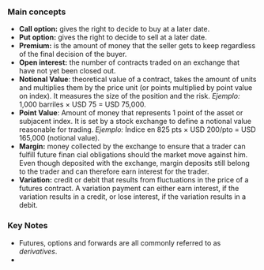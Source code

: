 ### Main concepts
- **Call option:** gives the right to decide to buy at a later date.
- **Put option:** gives the right to decide to sell at a later date.
- **Premium:** is the amount of money that the seller gets to keep regardless of the final decision of the buyer.
- **Open interest:** the number of contracts traded on an exchange that have not yet been closed out.
- **Notional Value**: theoretical value of a contract, takes the amount of units and multiplies them by the price unit (or points multiplied by point value on index). It measures the size of the position and the risk.
  *Ejemplo:* 1,000 barriles × USD 75 = USD 75,000.
- **Point Value**: Amount of money that represents 1 point of the asset or subjacent index. It is set by a stock exchange to define a notional value reasonable for trading.
  *Ejemplo:* Índice en 825 pts × USD 200/pto = USD 165,000 (notional value).
- **Margin:** money collected by the exchange to ensure that a trader can fulfill future finan cial obligations should the market move against him. Even though deposited with the exchange, margin deposits still belong to the trader and can therefore earn interest for the trader.
- **Variation:** credit or debit that results from fluctuations in the price of a futures contract. A variation payment can either earn interest, if the variation results in a credit, or lose interest, if the variation results in a debit.

### Key Notes
- Futures, options and forwards are all commonly referred to as *derivatives*.
- 